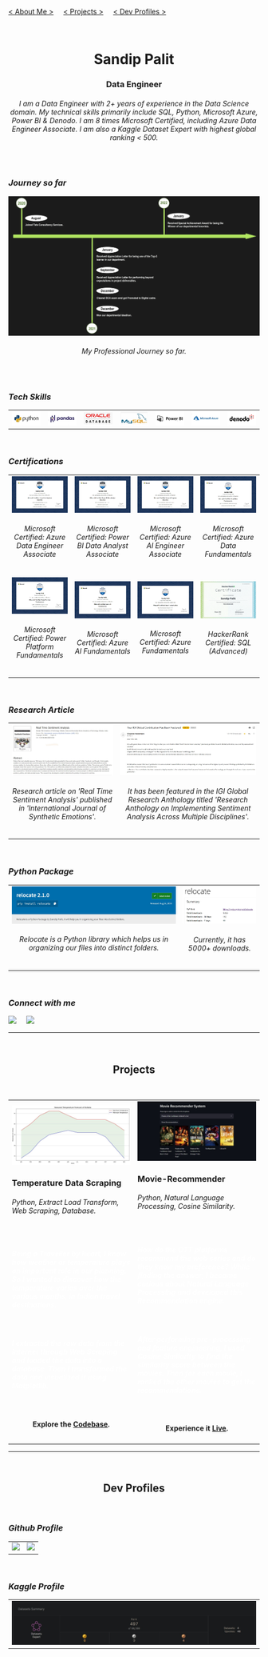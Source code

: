 [< About Me >](#SandipPalit) &nbsp; &nbsp;
[< Projects >](#Projects) &nbsp; &nbsp;
[< Dev Profiles >](#DevProfiles)

<br id="SandipPalit">
<h1 align="center"><b> Sandip Palit </b></h1>
<h3 align="center"> Data Engineer </h3>
<h6 align="center"> I am a Data Engineer with 2+ years of experience in the Data Science domain. My technical skills primarily include SQL, Python, Microsoft Azure, Power BI & Denodo. I am 8 times Microsoft Certified, including Azure Data Engineer Associate. I am also a Kaggle Dataset Expert with highest global ranking < 500. </h6>

<br>

###  _Journey so far_

<img src="./assets/images/11.jpg">
<h6 align="center"><i> My Professional Journey so far. </i></h6>

<br>

###  _Tech Skills_


<table>
  <tr>
    <td width="12.5%"><img src="./assets/images/15.jpg"></td>
    <td width="12.5%"><img src="./assets/images/16.jpg"></td>
    <td width="12.5%"><img src="./assets/images/17.jpg"></td>
    <td width="12.5%"><img src="./assets/images/18.jpg"></td>
    <td width="12.5%"><img src="./assets/images/19.jpg"></td>
    <td width="12.5%"><img src="./assets/images/20.jpg"></td>
    <td width="12.5%"><img src="./assets/images/21.jpg"></td>
  </tr>
</table>

<br>

###  _Certifications_

<table>
  <tr>
    <td width="25%">
      <a href="https://www.credly.com/badges/9b5afc72-5264-43a3-a37e-ebd96cbeb006/public_url"><img src="./assets/images/1.jpg"></a>
      <h6 align="center"><i> Microsoft Certified: Azure Data Engineer Associate </i></h6>
    </td>
    <td width="25%">
      <a href="https://www.credly.com/badges/1b428b51-f69b-4016-8f6d-4f730b468cab/public_url"><img src="./assets/images/2.jpg"></a>
      <h6 align="center"><i> Microsoft Certified: Power BI Data Analyst Associate </i></h6>
    </td>
    <td width="25%">
      <a href="https://www.credly.com/badges/62712b49-40e3-4cd2-9772-f6793c78e727/public_url"><img src="./assets/images/3.jpg"></a>
      <h6 align="center"><i> Microsoft Certified: Azure AI Engineer Associate </i></h6>
    </td>
    <td width="25%">
      <a href="https://www.credly.com/badges/e1da7d15-6535-4341-a1c0-3186a248a22a"><img src="./assets/images/4.jpg"></a>
      <h6 align="center"><i> Microsoft Certified: Azure Data Fundamentals </i></h6>
    </td>
  </tr>
  <tr>
    <td width="25%">
      <a href="https://www.credly.com/badges/43d468d8-95d9-4864-bade-76d89b610af7/public_url"><img src="./assets/images/5.jpg"></a>
      <h6 align="center"><i> Microsoft Certified: Power Platform Fundamentals </i></h6>
    </td>
    <td width="25%">
      <a href="https://www.credly.com/badges/0624b5b2-99f0-4502-9285-864b2d79b45e"><img src="./assets/images/6.jpg"></a>
      <h6 align="center"><i> Microsoft Certified: Azure AI Fundamentals </i></h6>
    </td>
    <td width="25%">
      <a href="https://www.credly.com/badges/6a1e4c79-7518-4f60-8e72-dd2eff66fbb9/public_url"><img src="./assets/images/7.jpg"></a>
      <h6 align="center"><i> Microsoft Certified: Azure Fundamentals </i></h6>
    </td>
    <td width="25%">
      <a href="https://www.hackerrank.com/certificates/a53a35d6f469"><img src="./assets/images/8.jpg"></a>
      <h6 align="center"><i> HackerRank Certified: SQL (Advanced) </i></h6>
    </td>
  </tr>
</table>

<br>

###  _Research Article_

<table width="100%">
  <tr>
    <td width="43%">
      <a href="https://www.igi-global.com/article/real-time-sentiment-analysis/252223" alt="Real Time Sentiment Analysis"><img src="./assets/images/9.jpg"></a>
      <h6 align="center"><i> Research article on 'Real Time Sentiment Analysis' published in 'International Journal of Synthetic Emotions'. </i></h6>
    </td>
    <td width="57%">
      <a href="https://www.igi-global.com/article/real-time-sentiment-analysis/252223" alt="Real Time Sentiment Analysis"><img src="./assets/images/22.jpg"></a>
      <h6 align="center"><i> It has been featured in the IGI Global Research Anthology titled 'Research Anthology on Implementing Sentiment Analysis Across Multiple Disciplines'. </i></h6>
    </td>
  </tr>
</table>

<br>

###  _Python Package_

<table width="100%" >
  <tr>
    <td width="68%">
      <a href="https://pypi.org/project/relocate/" alt="Relocate"><img src="./assets/images/10.jpg"></a>
      <h6 align="center"><i> Relocate is a Python library which helps us in organizing our files into distinct folders. </i></h6>
    </td>
    <td width="32%">
      <a href="https://pypi.org/project/relocate/" alt="Relocate"><img src="./assets/images/23.jpg"></a>
      <h6 align="center"><i> Currently, it has 5000+ downloads. </i></h6>
    </td>
  </tr>
</table>

<br>

###  _Connect with me_

<a href="https://www.linkedin.com/in/sandip-palit/" alt="Sandip Palit">
<img src="https://img.shields.io/badge/LinkedIn-0077B5?style=for-the-badge&logo=linkedin&logoColor=white"></a>
&nbsp; &nbsp;
<a href="mailto:sandippalitt@gmail.com" alt="sandippalitt@gmail.com">
<img src="https://img.shields.io/badge/Gmail-D14836?style=for-the-badge&logo=gmail&logoColor=white"></a>

<br>

---

<br id="Projects">
<h2 align="center"> Projects </h2>
<br>

<table width="100%" >
  <tr>
    <td width="50%">
      <a href="https://github.com/SandipPalit/Data-Engineering/tree/main/Temperature%20Data%20Scraping"><img src="./assets/images/13.jpg"></a>
      <br>
      <h3> Temperature Data Scraping </h3>
      <h6>Python, Extract Load Transform, Web Scraping, Database.</h6>
      <br>
      <h5 style="color: white !important;">Being a Traveller by heart, I know how weather or temperature plays an important role in our planning.
      So I wanted to discover how the temperature varies over the various months, in Indian travel destinations.</h5>
      <br>
      <h5 style="color: white !important;">I extracted the raw data from the internet through Web Scraping and loaded the data into a database.
      Then I transformed the data and visualized it using Matplotlib.</h5>
      <br>
      <h4 align="center">Explore the <a href="https://github.com/SandipPalit/Data-Engineering/tree/main/Temperature%20Data%20Scraping">Codebase</a>.</h4>   
    </td>
    <td width="50%">
      <a href="https://movierecommender-sandippalit.herokuapp.com/"><img src="./assets/images/14.jpg"></a>
      <br>
      <h3> Movie-Recommender </h3>
      <h6>Python, Natural Language Processing, Cosine Similarity.</h6>
      <br>
      <h5 style="color: white !important;">How do the OTT platforms recommend the web series and do they know my preference?
        While finding the answer,  I became curious about Natural Language Processing and developed this Recommendation engine.</h5>
      <br>
      <h5 style="color: white !important;">After performing pre-processing and feature engineering, I used Cosine Similarity to find the similarity score between the movies. 
      Then for each movie, I ranked the other movies to get the recommendations.</h5>
      <br>
      <h4 align="center">Experience it <a href="https://movierecommender-sandippalit.herokuapp.com/">Live</a>.</h4>
    </td>
  </tr>
</table>

---

<br id="DevProfiles">
<h2 align="center"> Dev Profiles </h2>
<br>

### _Github Profile_

<table >
  <tr width="100%">
    <td>
      <a href="https://github.com/SandipPalit" alt="Github Profile">
        <img src="https://github-readme-streak-stats.herokuapp.com?user=sandippalit&theme=dark&hide_border=true&background=141321&stroke=08594F&ring=DD2727&fire=DD2727&currStreakLabel=00FEC8&currStreakNum=00FEC8&sideLabels=26C4DC&sideNums=26C4DC&dates=989426"/>
      </a>
    </td>
    <td>
      <a href="https://github.com/SandipPalit" alt="Github Profile">
        <img src="https://github-profile-summary-cards.vercel.app/api/cards/profile-details?username=sandippalit&show_icons=true&count_private=true&theme=2077&layout=compact"/>
      </a>
    </td>
  </tr>
</table>
  
<br>

### _Kaggle Profile_

<table >
  <tr>
    <td>
      <a href="https://www.kaggle.com/sandippalit009" alt="Kaggle Profile">
        <img src="./assets/images/12.jpg">
      </a>
    </td>
  </tr>
</table>

<br>
